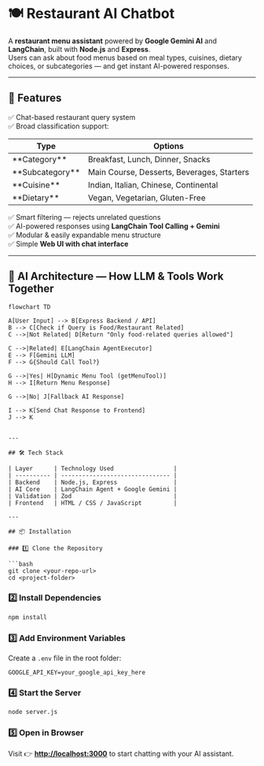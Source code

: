 # 🍽️ Restaurant AI Chatbot

A **restaurant menu assistant** powered by **Google Gemini AI** and **LangChain**, built with **Node.js** and **Express**.  
Users can ask about food menus based on meal types, cuisines, dietary choices, or subcategories — and get instant AI-powered responses.

---

## 🚀 Features

✅ Chat-based restaurant query system  
✅ Broad classification support:

| Type              | Options                                                           |
|-------------------|-------------------------------------------------------------------|
| \*\*Category\*\*     | Breakfast, Lunch, Dinner, Snacks                                  |
| \*\*Subcategory\*\*  | Main Course, Desserts, Beverages, Starters                        |
| \*\*Cuisine\*\*      | Indian, Italian, Chinese, Continental                             |
| \*\*Dietary\*\*      | Vegan, Vegetarian, Gluten-Free                                    |

✅ Smart filtering — rejects unrelated questions  
✅ AI-powered responses using **LangChain Tool Calling + Gemini**  
✅ Modular & easily expandable menu structure  
✅ Simple **Web UI with chat interface**

---

## 🧠 AI Architecture — How LLM & Tools Work Together

```mermaid
flowchart TD

A[User Input] --> B[Express Backend / API]
B --> C[Check if Query is Food/Restaurant Related]
C -->|Not Related| D[Return "Only food-related queries allowed"]

C -->|Related| E[LangChain AgentExecutor]
E --> F[Gemini LLM]
F --> G{Should Call Tool?}

G -->|Yes| H[Dynamic Menu Tool (getMenuTool)]
H --> I[Return Menu Response]

G -->|No| J[Fallback AI Response]

I --> K[Send Chat Response to Frontend]
J --> K


---

## 🛠️ Tech Stack

| Layer      | Technology Used                 |
| ---------- | ------------------------------- |
| Backend    | Node.js, Express                |
| AI Core    | LangChain Agent + Google Gemini |
| Validation | Zod                             |
| Frontend   | HTML / CSS / JavaScript         |

---

## 📦 Installation

### 1️⃣ Clone the Repository

```bash
git clone <your-repo-url>
cd <project-folder>
```

### 2️⃣ Install Dependencies

```bash
npm install
```

### 3️⃣ Add Environment Variables

Create a `.env` file in the root folder:

```env
GOOGLE_API_KEY=your_google_api_key_here
```

### 4️⃣ Start the Server

```bash
node server.js
```

### 5️⃣ Open in Browser

Visit 👉 **[http://localhost:3000](http://localhost:3000)** to start chatting with your AI assistant.

```
